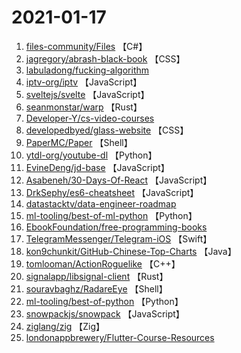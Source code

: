 # 2021-01-17

1. [files-community/Files](https://github.com/files-community/Files) 【C#】
2. [jagregory/abrash-black-book](https://github.com/jagregory/abrash-black-book) 【CSS】
3. [labuladong/fucking-algorithm](https://github.com/labuladong/fucking-algorithm) 
4. [iptv-org/iptv](https://github.com/iptv-org/iptv) 【JavaScript】
5. [sveltejs/svelte](https://github.com/sveltejs/svelte) 【JavaScript】
6. [seanmonstar/warp](https://github.com/seanmonstar/warp) 【Rust】
7. [Developer-Y/cs-video-courses](https://github.com/Developer-Y/cs-video-courses) 
8. [developedbyed/glass-website](https://github.com/developedbyed/glass-website) 【CSS】
9. [PaperMC/Paper](https://github.com/PaperMC/Paper) 【Shell】
10. [ytdl-org/youtube-dl](https://github.com/ytdl-org/youtube-dl) 【Python】
11. [EvineDeng/jd-base](https://github.com/EvineDeng/jd-base) 【JavaScript】
12. [Asabeneh/30-Days-Of-React](https://github.com/Asabeneh/30-Days-Of-React) 【JavaScript】
13. [DrkSephy/es6-cheatsheet](https://github.com/DrkSephy/es6-cheatsheet) 【JavaScript】
14. [datastacktv/data-engineer-roadmap](https://github.com/datastacktv/data-engineer-roadmap) 
15. [ml-tooling/best-of-ml-python](https://github.com/ml-tooling/best-of-ml-python) 【Python】
16. [EbookFoundation/free-programming-books](https://github.com/EbookFoundation/free-programming-books) 
17. [TelegramMessenger/Telegram-iOS](https://github.com/TelegramMessenger/Telegram-iOS) 【Swift】
18. [kon9chunkit/GitHub-Chinese-Top-Charts](https://github.com/kon9chunkit/GitHub-Chinese-Top-Charts) 【Java】
19. [tomlooman/ActionRoguelike](https://github.com/tomlooman/ActionRoguelike) 【C++】
20. [signalapp/libsignal-client](https://github.com/signalapp/libsignal-client) 【Rust】
21. [souravbaghz/RadareEye](https://github.com/souravbaghz/RadareEye) 【Shell】
22. [ml-tooling/best-of-python](https://github.com/ml-tooling/best-of-python) 【Python】
23. [snowpackjs/snowpack](https://github.com/snowpackjs/snowpack) 【JavaScript】
24. [ziglang/zig](https://github.com/ziglang/zig) 【Zig】
25. [londonappbrewery/Flutter-Course-Resources](https://github.com/londonappbrewery/Flutter-Course-Resources) 
